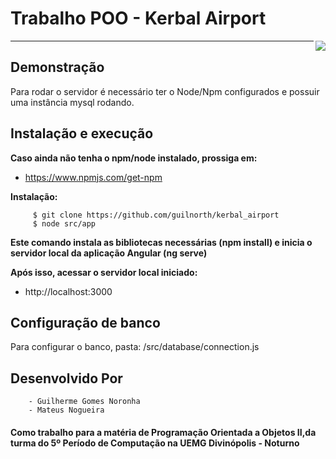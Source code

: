 # Trabalho POO - Kerbal Airport
<img src="http://www.uemg.br/images/Logo_uemg.jpg" align="right" />


________

## Demonstração
Para rodar o servidor é necessário ter o Node/Npm configurados e possuir uma instância mysql rodando.
 
## Instalação e execução

**Caso ainda não tenha o npm/node instalado, prossiga em:** 
- https://www.npmjs.com/get-npm

**Instalação:** 

         $ git clone https://github.com/guilnorth/kerbal_airport
         $ node src/app

**Este comando instala as bibliotecas necessárias (npm install) e inicia o servidor local da aplicação Angular (ng serve)**

**Após isso, acessar o servidor local iniciado:**
- http://localhost:3000

## Configuração de banco
Para configurar o banco, pasta:
/src/database/connection.js

## Desenvolvido Por 
        
        - Guilherme Gomes Noronha
        - Mateus Nogueira

#### Como trabalho para a matéria de Programação Orientada a Objetos II,da turma do 5º Período de Computação na UEMG Divinópolis - Noturno



